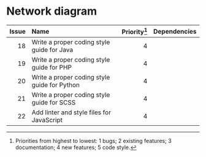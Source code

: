 # Network diagram

| Issue | Name                                         | Priority[^1] | Dependencies |
| ----: | :------------------------------------------- | -----------: | -----------: |
|    18 | Write a proper coding style guide for Java   |            4 |              |
|    19 | Write a proper coding style guide for PHP    |            4 |              |
|    20 | Write a proper coding style guide for Python |            4 |              |
|    21 | Write a proper coding style guide for SCSS   |            4 |              |
|    22 | Add linter and style files for JavaScript    |            4 |              |

[^1]: Priorities from highest to lowest: 1 bugs; 2 existing features; 3 documentation; 4 new features; 5 code style.
